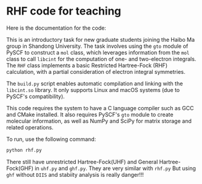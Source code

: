 
# RHF code for teaching

Here is the documentation for the code:

This is an introductory task for new graduate students joining the Haibo Ma group in Shandong University. The task involves using the `gto` module of PySCF to construct a `mol` class, which leverages information from the `mol` class to call `libcint` for the computation of one- and two-electron integrals. The `RHF` class implements a basic Restricted Hartree-Fock (RHF) calculation, with a partial consideration of electron integral symmetries.

The `build.py` script enables automatic compilation and linking with the `libcint.so` library. It only supports Linux and macOS systems (due to PySCF's compatibility).

This code requires the system to have a C language compiler such as GCC and CMake installed. It also requires PySCF's `gto` module to create molecular information, as well as NumPy and SciPy for matrix storage and related operations.

To run, use the following command:

```bash
python rhf.py
```

There still have unrestricted Hartree-Fock(UHF) and General Hartree-Fock(GHF) in `uhf.py` and `ghf.py`. They are very similar with `rhf.py` But using  `ghf` without `DIIS` and stabiity analysis is really danger!!!
